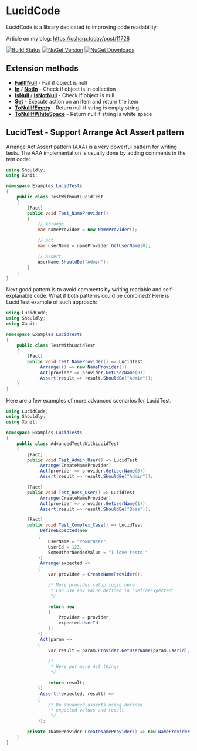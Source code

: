 # LucidCode

LucidCode is a library dedicated to improving code readability.

Article on my blog: https://csharp.today/post/11728

[![Build Status](https://dev.azure.com/mariuszbojkowski/Open%20Source%20projects/_apis/build/status/csharp-today.LucidCode?branchName=master)](https://dev.azure.com/mariuszbojkowski/Open%20Source%20projects/_build/latest?definitionId=8&branchName=master) [![NuGet Version](https://img.shields.io/nuget/v/LucidCode)](https://www.nuget.org/packages/LucidCode/) [![NuGet Downloads](https://img.shields.io/nuget/dt/LucidCode)](https://www.nuget.org/packages/LucidCode/)

## Extension methods

* **[FailIfNull](Docs/Extensions/FailIfNull.md)** - Fail if object is null
* **[In](Docs/Extensions/In.md)** / **[NotIn](Docs/Extensions/NotIn.md)** - Check if object is in collection
* **[IsNull](Docs/Extensions/IsNull.md)** / **[IsNotNull](Docs/Extensions/IsNotNull.md)** - Check if object is null
* **[Set](Docs/Extensions/Set.md)** - Execute action on an item and return the item
* **[ToNullIfEmpty](Docs/Extensions/ToNullIfEmpty.md)** - Return null if string is empty string
* **[ToNullIfWhiteSpace](Docs/Extensions/ToNullIfWhiteSpace.md)** - Return null if string is white space

## LucidTest - Support **Arrange Act Assert** pattern

Arrange Act Assert pattern (AAA) is a very powerful pattern for writing tests. The AAA implementation is usually done by adding comments in the test code:

```csharp
using Shouldly;
using Xunit;

namespace Examples.LucidTests
{
    public class TestWithoutLucidTest
    {
        [Fact]
        public void Test_NameProvider()
        {
            // Arrange
            var nameProvider = new NameProvider();

            // Act
            var userName = nameProvider.GetUserName(0);

            // Assert
            userName.ShouldBe("Admin");
        }
    }
}
```

Next good pattern is to avoid comments by writing readable and self-explanable code. What if both patterns could be combined? Here is LucidTest example of such approach:

```csharp
using LucidCode;
using Shouldly;
using Xunit;

namespace Examples.LucidTests
{
    public class TestWithLucidTest
    {
        [Fact]
        public void Test_NameProvider() => LucidTest
            .Arrange(() => new NameProvider())
            .Act(provider => provider.GetUserName(0))
            .Assert(result => result.ShouldBe("Admin"));
    }
}
```

Here are a few examples of more advanced scenarios for LucidTest.

```csharp
using LucidCode;
using Shouldly;
using Xunit;

namespace Examples.LucidTests
{
    public class AdvancedTestsWithLucidTest
    {
        [Fact]
        public void Test_Admin_User() => LucidTest
            .Arrange(CreateNameProvider)
            .Act(provider => provider.GetUserName(0))
            .Assert(result => result.ShouldBe("Admin"));

        [Fact]
        public void Test_Boss_User() => LucidTest
            .Arrange(CreateNameProvider)
            .Act(provider => provider.GetUserName(1))
            .Assert(result => result.ShouldBe("Boss"));

        [Fact]
        public void Test_Complex_Case() => LucidTest
            .DefineExpected(new
            {
                UserName = "PowerUser",
                UserId = 123,
                SomeOtherNeededValue = "I love tests!"
            })
            .Arrange(expected =>
            {
                var provider = CreateNameProvider();

                /* More provider setup logic here
                 * Can use any value defined in 'DefineExpected'
                 */

                return new
                {
                    Provider = provider,
                    expected.UserId
                };
            })
            .Act(param =>
            {
                var result = param.Provider.GetUserName(param.UserId);
                
                /*
                 * Here put more Act things
                 */

                return result;
            })
            .Assert((expected, result) =>
            {
                /* Do advanced asserts using defined
                 * expected values and result
                 */
            });

        private INameProvider CreateNameProvider() => new NameProvider();
    }
}
```
